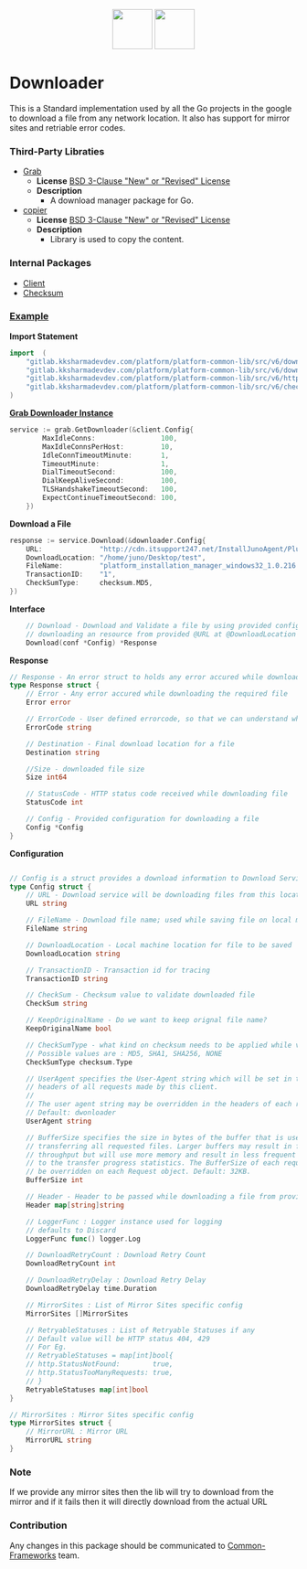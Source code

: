 <p align="center">
<img height=70px src="docs/images/logo.png">
<img height=70px src="docs/images/Go-Logo_Blue.png">
</p>

# Downloader

This is a Standard implementation used by all the Go projects in the google to download a file from any network location. It also has support for mirror sites and retriable error codes.

### Third-Party Libraties

- [Grab](https://github.com/cavaliercoder/grab)
  - **License** [BSD 3-Clause "New" or "Revised" License](https://github.com/cavaliercoder/grab/blob/master/LICENSE)
  - **Description**
    - A download manager package for Go.
- [copier](https://github.com/jinzhu/copier)
  - **License** [BSD 3-Clause "New" or "Revised" License](https://github.com/jinzhu/copier/blob/master/License)
  - **Description**
    - Library is used to copy the content.

### Internal Packages

- [Client](src/http/client)
- [Checksum](src/checksum)

### [Example](grab/example/example.go)

**Import Statement**

```go
import	(
	"gitlab.kksharmadevdev.com/platform/platform-common-lib/src/v6/downloader"
	"gitlab.kksharmadevdev.com/platform/platform-common-lib/src/v6/downloader/grab"
	"gitlab.kksharmadevdev.com/platform/platform-common-lib/src/v6/http/client"
	"gitlab.kksharmadevdev.com/platform/platform-common-lib/src/v6/checksum"
)
```

**[Grab Downloader Instance](grab)**

```go
service := grab.GetDownloader(&client.Config{
		MaxIdleConns:                100,
		MaxIdleConnsPerHost:         10,
		IdleConnTimeoutMinute:       1,
		TimeoutMinute:               1,
		DialTimeoutSecond:           100,
		DialKeepAliveSecond:         100,
		TLSHandshakeTimeoutSecond:   100,
		ExpectContinueTimeoutSecond: 100,
	})
```

**Download a File**

```go
response := service.Download(&downloader.Config{
	URL:              "http://cdn.itsupport247.net/InstallJunoAgent/Plugin/Windows/platform-installation-manager/1.0.216/platform_installation_manager_windows32_1.0.216.zip",
	DownloadLocation: "/home/juno/Desktop/test",
	FileName:         "platform_installation_manager_windows32_1.0.216.zip",
	TransactionID:    "1",
	CheckSumType:     checksum.MD5,
})
```

**Interface**

```go
	// Download - Download and Validate a file by using provided configuration
	// downloading an resource from provided @URL at @DownloadLocation with @FileName
	Download(conf *Config) *Response
```

**Response**

```go
// Response - An error struct to holds any error accured while downloading a file
type Response struct {
	// Error - Any error accured while downloading the required file
	Error error

	// ErrorCode - User defined errorcode, so that we can understand what went wrong
	ErrorCode string

	// Destination - Final download location for a file
	Destination string

	//Size - downloaded file size
	Size int64

	// StatusCode - HTTP status code received while downloading file
	StatusCode int

	// Config - Provided configuration for downloading a file
	Config *Config
}
```

**Configuration**

```go

// Config is a struct provides a download information to Download Service
type Config struct {
	// URL - Download service will be downloading files from this location
	URL string

	// FileName - Download file name; used while saving file on local machine
	FileName string

	// DownloadLocation - Local machine location for file to be saved
	DownloadLocation string

	// TransactionID - Transaction id for tracing
	TransactionID string

	// CheckSum - Checksum value to validate downloaded file
	CheckSum string

	// KeepOriginalName - Do we want to keep orignal file name?
	KeepOriginalName bool

	// CheckSumType - what kind on checksum needs to be applied while validating doenloaded file
	// Possible values are : MD5, SHA1, SHA256, NONE
	CheckSumType checksum.Type

	// UserAgent specifies the User-Agent string which will be set in the
	// headers of all requests made by this client.
	//
	// The user agent string may be overridden in the headers of each request.
	// Default: dwonloader
	UserAgent string

	// BufferSize specifies the size in bytes of the buffer that is used for
	// transferring all requested files. Larger buffers may result in faster
	// throughput but will use more memory and result in less frequent updates
	// to the transfer progress statistics. The BufferSize of each request can
	// be overridden on each Request object. Default: 32KB.
	BufferSize int

	// Header - Header to be passed while downloading a file from provided URL
	Header map[string]string

	// LoggerFunc : Logger instance used for logging
	// defaults to Discard
	LoggerFunc func() logger.Log

	// DownloadRetryCount : Download Retry Count
	DownloadRetryCount int

	// DownloadRetryDelay : Download Retry Delay
	DownloadRetryDelay time.Duration

	// MirrorSites : List of Mirror Sites specific config
	MirrorSites []MirrorSites

	// RetryableStatuses : List of Retryable Statuses if any
	// Default value will be HTTP status 404, 429
	// For Eg.
	// RetryableStatuses = map[int]bool{
	// http.StatusNotFound:        true,
	// http.StatusTooManyRequests: true,
    // }
	RetryableStatuses map[int]bool
}

// MirrorSites : Mirror Sites specific config
type MirrorSites struct {
	// MirrorURL : Mirror URL
	MirrorURL string
}

```

### Note

If we provide any mirror sites then the lib will try to download from the mirror and if it fails then it will directly download from the actual URL

### Contribution

Any changes in this package should be communicated to [Common-Frameworks](Common-Frameworks@gmail.com) team.
